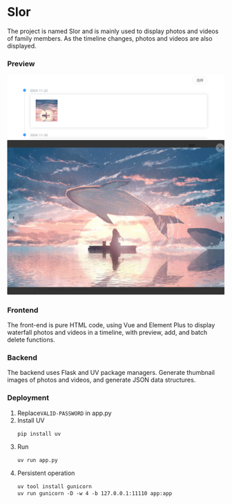 # Slor

The project is named Slor and is mainly used to display photos and videos of family members. As the timeline changes, photos and videos are also displayed.

### Preview

![Preview1](./previews/1.jpg)
![Preview2](./previews/2.jpg)

### Frontend
    
The front-end is pure HTML code, using Vue and Element Plus to display waterfall photos and videos in a timeline, with preview, add, and batch delete functions.

### Backend

The backend uses Flask and UV package managers. Generate thumbnail images of photos and videos, and generate JSON data structures.


### Deployment
1. Replace`VALID-PASSWORD` in app.py
1. Install UV
    ```
    pip install uv
    ```
1. Run
    ```
    uv run app.py
    ```
1. Persistent operation
    ```
    uv tool install gunicorn
    uv run gunicorn -D -w 4 -b 127.0.0.1:11110 app:app
    ```